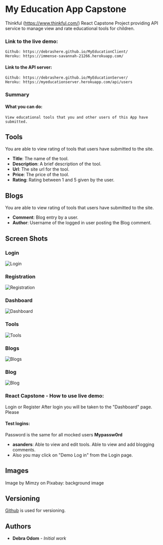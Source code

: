 # My Education App Capstone

Thinkful (https://www.thinkful.com/) React Capstone Project providing API service to manage view and rate educational tools for children.

### Link to the live demo:  
	Github: https://debrashere.github.io/MyEducationClient/
	Heroku: https://immense-savannah-21266.herokuapp.com/

#### Link to the API server:	
	Github: https://debrashere.github.io/MyEducationServer/
	Heroku: https://myeducationserver.herokuapp.com/api/users

### Summary

  #### What you can do: 
    View educational tools that you and other users of this App have submitted.

## Tools
You are able to view rating of tools that users have submitted to the site.

* **Title**: The name of the tool.
* **Description**: A brief description of the tool.
* **Url**: The site url for the tool.
* **Price**: The price of the tool.
* **Rating**: Rating between 1 and 5 given by the user.

## Blogs
You are able to view rating of tools that users have submitted to the site.

* **Comment**: Blog entry by a user.
* **Author**: Username of the logged in user posting the Blog comment.

## Screen Shots

### Login 
![Login ](https://github.com/debrashere/React-Capstone-Layout/blob/master/React-Capstone-Login-Page.png?raw=true)

### Registration 
![Registration ](https://raw.githubusercontent.com/debrashere/React-Capstone-Layout/master/React-Capstone-Register-Page.png)

### Dashboard 
![Dashboard ](https://github.com/debrashere/React-Capstone-Layout/blob/master/React-Capstone-Dashboard.png?raw=true)

### Tools 
![Tools ](https://github.com/debrashere/React-Capstone-Layout/blob/master/React-Capstone-Tools-Page.png?raw=true)

### Blogs 
![Blogs ](https://github.com/debrashere/React-Capstone-Layout/blob/master/React-Capstone-Blogs-Page.png?raw=true)

### Blog 
![Blog ](https://github.com/debrashere/React-Capstone-Layout/blob/master/React-Capstone-Blog-Page.png?raw=true)

### React Capstone - How to use live demo:
Login or Register
After login you will be taken to the "Dashboard" page.  
Please

#### Test logins:

  Password is the same for all mocked users **Mypassw0rd**
  * **asanders**: Able to view and edit tools.  Able to view and add blogging comments.
  * Also you may click on "Demo Log in" from the Login page.
 
## Images
Image by Mimzy on Pixabay: background image
## Versioning

 [Github](https://github.com/) is used for versioning.

## Authors

* **Debra Odom** - *Initial work* 